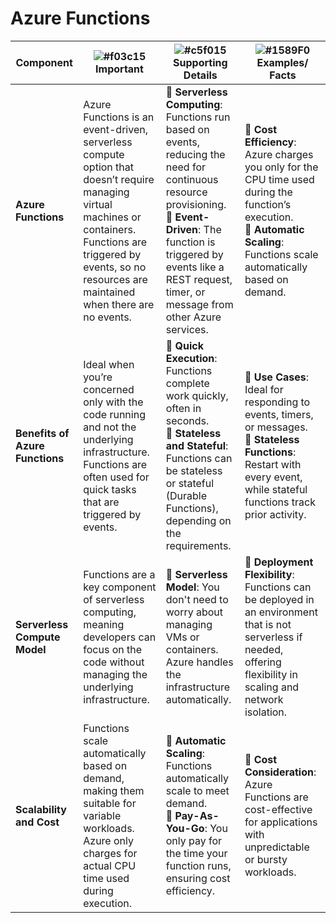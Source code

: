 # Azure Functions

| **Component**               | ![#f03c15](https://placehold.co/15x15/f03c15/f03c15.png) **Important** | ![#c5f015](https://placehold.co/15x15/c5f015/c5f015.png) **Supporting Details** | ![#1589F0](https://placehold.co/15x15/1589F0/1589F0.png) **Examples/ Facts** |
|-----------------------------|----------------------------------|-----------------------------------------|----------------------------------------------|
| **Azure Functions**          | Azure Functions is an event-driven, serverless compute option that doesn’t require managing virtual machines or containers. Functions are triggered by events, so no resources are maintained when there are no events. | 🔹 **Serverless Computing**: Functions run based on events, reducing the need for continuous resource provisioning. <br> 🔹 **Event-Driven**: The function is triggered by events like a REST request, timer, or message from other Azure services. | 🔹 **Cost Efficiency**: Azure charges you only for the CPU time used during the function’s execution. <br> 🔹 **Automatic Scaling**: Functions scale automatically based on demand. |
| **Benefits of Azure Functions** | Ideal when you’re concerned only with the code running and not the underlying infrastructure. Functions are often used for quick tasks that are triggered by events. | 🔹 **Quick Execution**: Functions complete work quickly, often in seconds. <br> 🔹 **Stateless and Stateful**: Functions can be stateless or stateful (Durable Functions), depending on the requirements. | 🔹 **Use Cases**: Ideal for responding to events, timers, or messages. <br> 🔹 **Stateless Functions**: Restart with every event, while stateful functions track prior activity. |
| **Serverless Compute Model**  | Functions are a key component of serverless computing, meaning developers can focus on the code without managing the underlying infrastructure. | 🔹 **Serverless Model**: You don't need to worry about managing VMs or containers. Azure handles the infrastructure automatically. | 🔹 **Deployment Flexibility**: Functions can be deployed in an environment that is not serverless if needed, offering flexibility in scaling and network isolation. |
| **Scalability and Cost**     | Functions scale automatically based on demand, making them suitable for variable workloads. Azure only charges for actual CPU time used during execution. | 🔹 **Automatic Scaling**: Functions automatically scale to meet demand. <br> 🔹 **Pay-As-You-Go**: You only pay for the time your function runs, ensuring cost efficiency. | 🔹 **Cost Consideration**: Azure Functions are cost-effective for applications with unpredictable or bursty workloads. |
